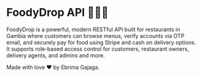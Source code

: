 # FoodyDrop API 🍗🍗🍗

FoodyDrop is a powerful, modern RESTful API built for restaurants in Gambia where customers can browse menus, verify accounts via OTP email, and securely pay for food using Stripe and cash on delivery options. It supports role-based access control for customers, restaurant owners, delivery agents, and admins and more.

Made with love ❤️ by Ebrima Gajaga.
